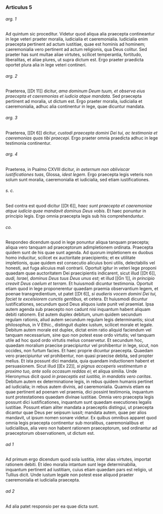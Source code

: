 ### Articulus 5

###### arg. 1
Ad quintum sic proceditur. Videtur quod aliqua alia praecepta contineantur in lege veteri praeter moralia, iudicialia et caeremonialia. Iudicialia enim praecepta pertinent ad actum iustitiae, quae est hominis ad hominem; caeremonialia vero pertinent ad actum religionis, qua Deus colitur. Sed praeter has sunt multae aliae virtutes, scilicet temperantia, fortitudo, liberalitas, et aliae plures, ut supra dictum est. Ergo praeter praedicta oportet plura alia in lege veteri contineri.

###### arg. 2
Praeterea, [[Dt 11]] dicitur, *ama dominum Deum tuum, et observa eius praecepta et caeremonias et iudicia atque mandata*. Sed praecepta pertinent ad moralia, ut dictum est. Ergo praeter moralia, iudicialia et caeremonialia, adhuc alia continentur in lege, quae dicuntur mandata.

###### arg. 3
Praeterea, [[Dt 6]] dicitur, *custodi praecepta domini Dei tui, ac testimonia et caeremonias quas tibi praecepi*. Ergo praeter omnia praedicta adhuc in lege testimonia continentur.

###### arg. 4
Praeterea, in Psalmo CXVIII dicitur, *in aeternum non obliviscar iustificationes tuas*, Glossa, *idest legem*. Ergo praecepta legis veteris non solum sunt moralia, caeremonialia et iudicialia, sed etiam iustificationes.

###### s. c.
Sed contra est quod dicitur [[Dt 6]], *haec sunt praecepta et caeremoniae atque iudicia quae mandavit dominus Deus vobis*. Et haec ponuntur in principio legis. Ergo omnia praecepta legis sub his comprehenduntur.

###### co.
Respondeo dicendum quod in lege ponuntur aliqua tanquam praecepta; aliqua vero tanquam ad praeceptorum adimpletionem ordinata. Praecepta quidem sunt de his quae sunt agenda. Ad quorum impletionem ex duobus homo inducitur, scilicet ex auctoritate praecipientis; et ex utilitate impletionis, quae quidem est consecutio alicuius boni utilis, delectabilis vel honesti, aut fuga alicuius mali contrarii. Oportuit igitur in veteri lege proponi quaedam quae auctoritatem Dei praecipientis indicarent, sicut illud [[Dt 6]], *audi, Israel, dominus Deus tuus Deus unus est*; et illud [[Gn 1]], *in principio creavit Deus caelum et terram*. Et huiusmodi dicuntur testimonia. Oportuit etiam quod in lege proponerentur quaedam praemia observantium legem, et poenae transgredientium, ut patet [[Dt 6]], *si audieris vocem domini Dei tui, faciet te excelsiorem cunctis gentibus,* et cetera. Et huiusmodi dicuntur iustificationes, secundum quod Deus aliquos iuste punit vel praemiat. Ipsa autem agenda sub praecepto non cadunt nisi inquantum habent aliquam debiti rationem. Est autem duplex debitum, unum quidem secundum regulam rationis, aliud autem secundum regulam legis determinantis; sicut philosophus, in V Ethic., distinguit duplex iustum, scilicet morale et legale. Debitum autem morale est duplex, dictat enim ratio aliquid faciendum vel tanquam necessarium, sine quo non potest esse ordo virtutis; vel tanquam utile ad hoc quod ordo virtutis melius conservetur. Et secundum hoc, quaedam moralium praecise praecipiuntur vel prohibentur in lege, sicut, non occides, non furtum facies. Et haec proprie dicuntur praecepta. Quaedam vero praecipiuntur vel prohibentur, non quasi praecise debita, sed propter melius. Et ista possunt dici mandata, quia quandam inductionem habent et persuasionem. Sicut illud [[Ex 22]], *si pignus acceperis vestimentum a proximo tuo, ante solis occasum reddas ei*; et aliqua similia. Unde Hieronymus dicit quod *in praeceptis est iustitia, in mandatis vero caritas*. Debitum autem ex determinatione legis, in rebus quidem humanis pertinet ad iudicialia; in rebus autem divinis, ad caeremonialia. Quamvis etiam ea quae pertinent ad poenam vel praemia, dici possint testimonia, inquantum sunt protestationes quaedam divinae iustitiae. Omnia vero praecepta legis possunt dici iustificationes, inquantum sunt quaedam executiones legalis iustitiae. Possunt etiam aliter mandata a praeceptis distingui, ut praecepta dicantur quae Deus per seipsum iussit; mandata autem, quae per alios mandavit, ut ipsum nomen sonare videtur. Ex quibus omnibus apparet quod omnia legis praecepta continentur sub moralibus, caeremonialibus et iudicialibus, alia vero non habent rationem praeceptorum, sed ordinantur ad praeceptorum observationem, ut dictum est.

###### ad 1
Ad primum ergo dicendum quod sola iustitia, inter alias virtutes, importat rationem debiti. Et ideo moralia intantum sunt lege determinabilia, inquantum pertinent ad iustitiam, cuius etiam quaedam pars est religio, ut Tullius dicit. Unde iustum legale non potest esse aliquod praeter caeremonialia et iudicialia praecepta.

###### ad 2
Ad alia patet responsio per ea quae dicta sunt.

